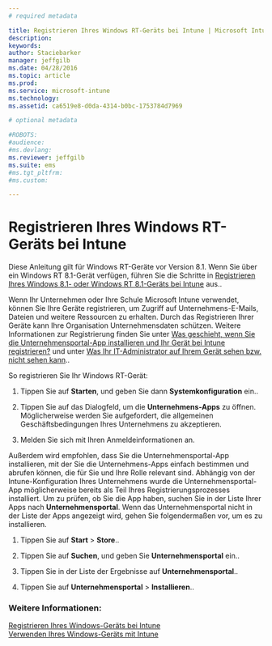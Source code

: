```yaml
---
# required metadata

title: Registrieren Ihres Windows RT-Geräts bei Intune | Microsoft Intune
description:
keywords:
author: Staciebarker
manager: jeffgilb
ms.date: 04/28/2016
ms.topic: article
ms.prod:
ms.service: microsoft-intune
ms.technology:
ms.assetid: ca6519e8-d0da-4314-b0bc-1753784d7969

# optional metadata

#ROBOTS:
#audience:
#ms.devlang:
ms.reviewer: jeffgilb
ms.suite: ems
#ms.tgt_pltfrm:
#ms.custom:

---
```



# Registrieren Ihres Windows RT-Geräts bei Intune

Diese Anleitung gilt für Windows RT-Geräte vor Version 8.1. Wenn Sie über ein Windows RT 8.1-Gerät verfügen, führen Sie die Schritte in [Registrieren Ihres Windows 8.1- oder Windows RT 8.1-Geräts bei Intune](enroll-your-w81-or-rt81-windows.md) aus..

Wenn Ihr Unternehmen oder Ihre Schule Microsoft Intune verwendet, können Sie Ihre Geräte registrieren, um Zugriff auf Unternehmens-E-Mails, Dateien und weitere Ressourcen zu erhalten. Durch das Registrieren Ihrer Geräte kann Ihre Organisation Unternehmensdaten schützen. Weitere Informationen zur Registrierung finden Sie unter [Was geschieht, wenn Sie die Unternehmensportal-App installieren und Ihr Gerät bei Intune registrieren?](what-happens-if-you-install-the-company-portal-app-and-enroll-your-device-in-intune-windows.md) und unter [Was Ihr IT-Administrator auf Ihrem Gerät sehen bzw. nicht sehen kann](what-can-your-it-administrator-see-when-you-enroll-your-device-in-intune-windows.md)..


So registrieren Sie Ihr Windows RT-Gerät:

1.  Tippen Sie auf **Starten**, und geben Sie dann **Systemkonfiguration** ein..

2.  Tippen Sie auf das Dialogfeld, um die **Unternehmens-Apps** zu öffnen. Möglicherweise werden Sie aufgefordert, die allgemeinen Geschäftsbedingungen Ihres Unternehmens zu akzeptieren.

3.  Melden Sie sich mit Ihren Anmeldeinformationen an.

Außerdem wird empfohlen, dass Sie die Unternehmensportal-App installieren, mit der Sie die Unternehmens-Apps einfach bestimmen und abrufen können, die für Sie und Ihre Rolle relevant sind. Abhängig von der Intune-Konfiguration Ihres Unternehmens wurde die Unternehmensportal-App möglicherweise bereits als Teil Ihres Registrierungsprozesses installiert. Um zu prüfen, ob Sie die App haben, suchen Sie in der Liste Ihrer Apps nach **Unternehmensportal**. Wenn das Unternehmensportal nicht in der Liste der Apps angezeigt wird, gehen Sie folgendermaßen vor, um es zu installieren.

1.  Tippen Sie auf **Start** &gt; **Store**..

2.  Tippen Sie auf **Suchen**, und geben Sie **Unternehmensportal** ein..

3.  Tippen Sie in der Liste der Ergebnisse auf **Unternehmensportal**..

4.  Tippen Sie auf **Unternehmensportal** &gt; **Installieren**..

### Weitere Informationen:
[Registrieren Ihres Windows-Geräts bei Intune](enroll-your-device-in-intune-windows.md)</br>
[Verwenden Ihres Windows-Geräts mit Intune](using-your-windows-device-with-intune.md)



<!--HONumber=May16_HO1-->



